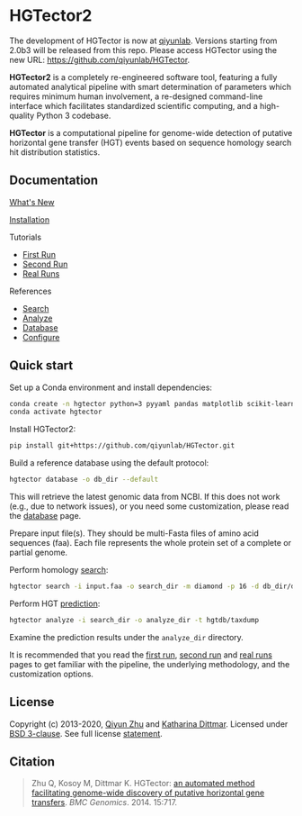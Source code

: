 HGTector2
=========

The development of HGTector is now at [qiyunlab](https://qiyunlab.github.io/). Versions starting from 2.0b3 will be released from this repo. Please access HGTector using the new URL: https://github.com/qiyunlab/HGTector.

**HGTector2** is a completely re-engineered software tool, featuring a fully automated analytical pipeline with smart determination of parameters which requires minimum human involvement, a re-designed command-line interface which facilitates standardized scientific computing, and a high-quality Python 3 codebase.

**HGTector** is a computational pipeline for genome-wide detection of putative horizontal gene transfer (HGT) events based on sequence homology search hit distribution statistics.

## Documentation

[What's New](CHANGELOG.md)

[Installation](doc/install.md)

Tutorials
- [First Run](doc/1strun.md)
- [Second Run](doc/2ndrun.md)
- [Real Runs](doc/realrun.md)

References
- [Search](doc/search.md)
- [Analyze](doc/analyze.md)
- [Database](doc/database.md)
- [Configure](doc/config.md)


## Quick start

Set up a Conda environment and install dependencies:

```bash
conda create -n hgtector python=3 pyyaml pandas matplotlib scikit-learn bioconda::diamond
conda activate hgtector
```

Install HGTector2:

```bash
pip install git+https://github.com/qiyunlab/HGTector.git
```

Build a reference database using the default protocol:

```bash
hgtector database -o db_dir --default
```

This will retrieve the latest genomic data from NCBI. If this does not work (e.g., due to network issues), or you need some customization, please read the [database](doc/database.md) page.

Prepare input file(s). They should be multi-Fasta files of amino acid sequences (faa). Each file represents the whole protein set of a complete or partial genome.

Perform homology [search](doc/search.md):

```bash
hgtector search -i input.faa -o search_dir -m diamond -p 16 -d db_dir/diamond/db -t db_dir/taxdump
```

Perform HGT [prediction](doc/analyze.md):

```bash
hgtector analyze -i search_dir -o analyze_dir -t hgtdb/taxdump
```

Examine the prediction results under the `analyze_dir` directory.

It is recommended that you read the [first run](doc/1strun.md), [second run](doc/2ndrun.md) and [real runs](doc/realrun.md) pages to get familiar with the pipeline, the underlying methodology, and the customization options.


## License

Copyright (c) 2013-2020, [Qiyun Zhu](mailto:qiyunzhu@gmail.com) and [Katharina Dittmar](mailto:katharinad@gmail.com). Licensed under [BSD 3-clause](http://opensource.org/licenses/BSD-3-Clause). See full license [statement](LICENSE).


## Citation

> Zhu Q, Kosoy M, Dittmar K. HGTector: [an automated method facilitating genome-wide discovery of putative horizontal gene transfers](https://bmcgenomics.biomedcentral.com/articles/10.1186/1471-2164-15-717). *BMC Genomics*. 2014. 15:717.
